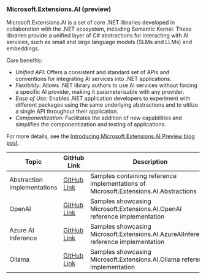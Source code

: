 ### Microsoft.Extensions.AI (preview)

Microsoft.Extensions.AI is a set of core .NET libraries developed in collaboration with the .NET ecosystem, including Semantic Kernel. These libraries provide a unified layer of C# abstractions for interacting with AI services, such as small and large language models (SLMs and LLMs) and embeddings.

Core benefits:

- *Unified API:* Offers a consistent and standard set of APIs and conventions for integrating AI services into .NET applications.
- *Flexibility:* Allows .NET library authors to use AI services without forcing a specific AI provider, making it parameterizable with any provider.
- *Ease of Use:* Enables .NET application developers to experiment with different packages using the same underlying abstractions and to utilize a single API throughout their application.
- *Componentization:* Facilitates the addition of new capabilities and simplifies the componentization and testing of applications.

For more details, see the [Introducing Microsoft.Extensions.AI Preview blog post](https://aka.ms/meai-preview-blog).

|Topic | GitHub Link | Description | 
| --- | --- | --- |
 Abstraction implementations | [GitHub Link](./abstraction-implementations/README.md) | Samples containing reference implementations of Microsoft.Extensions.AI.Abstractions |
| OpenAI | [GitHub Link](./openai/README.md) | Samples showcasing Microsoft.Extensions.AI.OpenAI reference implementation |
| Azure AI Inference | [GitHub Link](./azure-ai-inference/README.md) | Samples showcasing Microsoft.Extensions.AI.AzureAIInference reference implementation |
| Ollama | [GitHub Link](./ollama/README.md) | Samples showcasing Microsoft.Extensions.AI.Ollama reference implementation | 